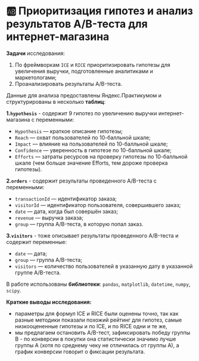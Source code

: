 # 🆎 Приоритизация гипотез и анализ результатов A/B-теста для интернет-магазина

**Задачи** исследования:
1. По фреймворкам `ICE` и `RICE` приоритизировать гипотезы для увеличения выручки, подготовленные аналитиками и маркетологами;
2. Проанализировать результаты A/B-теста.

Данные для анализа предоставлены Яндекс.Практикумом и структурированы в несколько **таблиц**:

**1.`hypothesis`** - содержит 9 гипотез по увеличению выручки интернет-магазина с переменными:
- `Hypothesis` — краткое описание гипотезы;
- `Reach` — охват пользователей по 10-балльной шкале;
- `Impact` — влияние на пользователей по 10-балльной шкале;
- `Confidence` — уверенность в гипотезе по 10-балльной шкале;
- `Efforts` — затраты ресурсов на проверку гипотезы по 10-балльной шкале (чем больше значение Efforts, тем дороже проверка гипотезы).

**2.`orders`** - содержит результаты проведенного A/B-теста с переменными:
- `transactionId` — идентификатор заказа;
- `visitorId` — идентификатор пользователя, совершившего заказ;
- `date` — дата, когда был совершён заказ;
- `revenue` — выручка заказа;
- `group` — группа A/B-теста, в которую попал заказ.

**3.`visitors`** - тоже описывает результаты проведенного A/B-теста и содержит переменные:
- `date` — дата;
- `group` — группа A/B-теста;
- `visitors` — количество пользователей в указанную дату в указанной группе A/B-теста.

В работе использованы **библиотеки**: `pandas`, `matplotlib`, `datetime`, `numpy`, `scipy`. 

**Краткие выводы исследования:**
- параметры для формул ICE и RICE были оценены точно, так как разные методики показали похожий рейтинг для гипотез, самые низкооцененные гипотезы и по ICE, и по RICE одни и те же,
- мы предлагаем остановить A/B-тест, зафиксировать победу группы В - по конверсии в покупки она статистически значимо лучше группы А (хотя по среднему чеку не отличилась от группы А), а график конверсии говорит о фиксации результата.